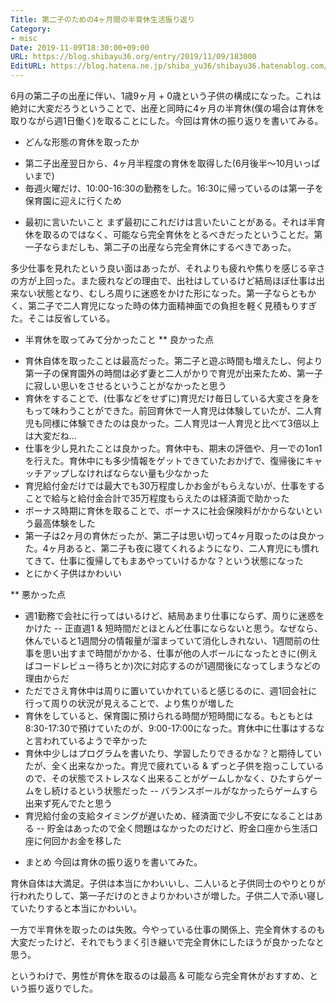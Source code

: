 ```yaml
---
Title: 第二子のための4ヶ月間の半育休生活振り返り
Category:
- misc
Date: 2019-11-09T18:30:00+09:00
URL: https://blog.shibayu36.org/entry/2019/11/09/183000
EditURL: https://blog.hatena.ne.jp/shiba_yu36/shibayu36.hatenablog.com/atom/entry/26006613462282696
---
```


6月の第二子の出産に伴い、1歳9ヶ月 + 0歳という子供の構成になった。これは絶対に大変だろうということで、出産と同時に4ヶ月の半育休(僕の場合は育休を取りながら週1日働く)を取ることにした。今回は育休の振り返りを書いてみる。


* どんな形態の育休を取ったか
- 第二子出産翌日から、4ヶ月半程度の育休を取得した(6月後半〜10月いっぱいまで)
- 毎週火曜だけ、10:00-16:30の勤務をした。16:30に帰っているのは第一子を保育園に迎えに行くため

* 最初に言いたいこと
まず最初にこれだけは言いたいことがある。それは半育休を取るのではなく、可能なら完全育休をとるべきだったということだ。第一子ならまだしも、第二子の出産なら完全育休にするべきであった。

多少仕事を見れたという良い面はあったが、それよりも疲れや焦りを感じる辛さの方が上回った。また疲れなどの理由で、出社はしているけど結局ほぼ仕事は出来ない状態となり、むしろ周りに迷惑をかけた形になった。第一子ならともかく、第二子で二人育児になった時の体力面精神面での負担を軽く見積もりすぎた。そこは反省している。

* 半育休を取ってみて分かったこと
** 良かった点
- 育休自体を取ったことは最高だった。第二子と遊ぶ時間も増えたし、何より第一子の保育園外の時間は必ず妻と二人がかりで育児が出来たため、第一子に寂しい思いをさせるということがなかったと思う
- 育休をすることで、(仕事などをせずに)育児だけ毎日している大変さを身をもって味わうことができた。前回育休で一人育児は体験していたが、二人育児も同様に体験できたのは良かった。二人育児は一人育児と比べて3倍以上は大変だね...
- 仕事を少し見れたことは良かった。育休中も、期末の評価や、月一での1on1を行えた。育休中にも多少情報をゲットできていたおかげで、復帰後にキャッチアップしなければならない量も少なかった
- 育児給付金だけでは最大でも30万程度しかお金がもらえないが、仕事をすることで給与と給付金合計で35万程度もらえたのは経済面で助かった
- ボーナス時期に育休を取ることで、ボーナスに社会保険料がかからないという最高体験をした
- 第一子は2ヶ月の育休だったが、第二子は思い切って4ヶ月取ったのは良かった。4ヶ月あると、第二子も夜に寝てくれるようになり、二人育児にも慣れてきて、仕事に復帰してもまあやっていけるかな？という状態になった
- とにかく子供はかわいい

** 悪かった点
- 週1勤務で会社に行ってはいるけど、結局あまり仕事にならず、周りに迷惑をかけた
-- 正直週1 & 短時間だとほとんど仕事にならないと思う。なぜなら、休んでいると1週間分の情報量が溜まっていて消化しきれない、1週間前の仕事を思い出すまで時間がかかる、仕事が他の人ボールになったときに(例えばコードレビュー待ちとか)次に対応するのが1週間後になってしまうなどの理由からだ
- ただでさえ育休中は周りに置いていかれていると感じるのに、週1回会社に行って周りの状況が見えることで、より焦りが増した
- 育休をしていると、保育園に預けられる時間が短時間になる。もともとは8:30-17:30で預けていたのが、9:00-17:00になった。育休中に仕事はするなと言われているようで辛かった
- 育休中少しはプログラムを書いたり、学習したりできるかな？と期待していたが、全く出来なかった。育児で疲れている & ずっと子供を抱っこしているので、その状態でストレスなく出来ることがゲームしかなく、ひたすらゲームをし続けるという状態だった
-- バランスボールがなかったらゲームすら出来ず死んでたと思う
- 育児給付金の支給タイミングが遅いため、経済面で少し不安になることはある
-- 貯金はあったので全く問題はなかったのだけど、貯金口座から生活口座に何回かお金を移した

* まとめ
今回は育休の振り返りを書いてみた。

育休自体は大満足。子供は本当にかわいいし、二人いると子供同士のやりとりが行われたりして、第一子だけのときよりかわいさが増した。子供二人で添い寝していたりすると本当にかわいい。

一方で半育休を取ったのは失敗。今やっている仕事の関係上、完全育休するのも大変だったけど、それでもうまく引き継いで完全育休にしたほうが良かったなと思う。

というわけで、男性が育休を取るのは最高 & 可能なら完全育休がおすすめ、という振り返りでした。
